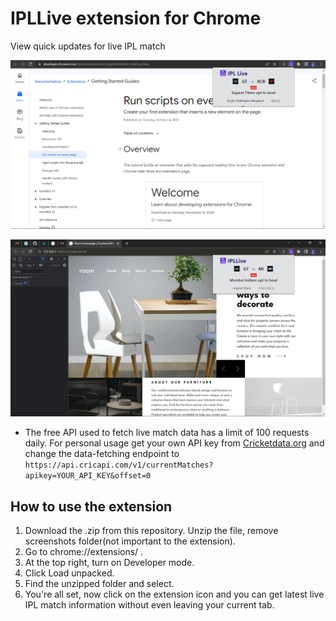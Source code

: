 # IPLLive extension for Chrome

View quick updates for live IPL match

![Screenshot 1](/screenshots/IPLLive-Screenshot-1.png)

![Screenshot 2](/screenshots/IPLLive-Screenshot-2.png)

* The free API used to fetch live match data has a limit of 100 requests daily. For personal usage get your own API key from [Cricketdata.org](https://cricketdata.org/) and change the data-fetching endpoint to `https://api.cricapi.com/v1/currentMatches?apikey=YOUR_API_KEY&offset=0`

## How to use the extension

1. Download the .zip from this repository. Unzip the file, remove screenshots folder(not important to the extension).
2. Go to chrome://extensions/ .
3. At the top right, turn on Developer mode.
4. Click Load unpacked.
5. Find the unzipped folder and select.
6. You're all set, now click on the extension icon and you can get latest live IPL match information without even leaving your current tab.
